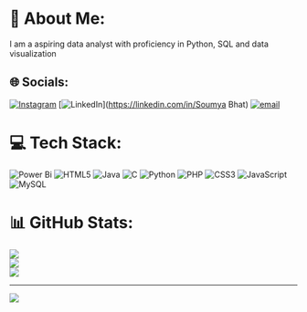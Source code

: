 # 💫 About Me:
I am a aspiring data analyst with proficiency in Python, SQL and data visualization


## 🌐 Socials:
[![Instagram](https://img.shields.io/badge/Instagram-%23E4405F.svg?logo=Instagram&logoColor=white)](https://instagram.com/soumya__bhat) [![LinkedIn](https://img.shields.io/badge/LinkedIn-%230077B5.svg?logo=linkedin&logoColor=white)](https://linkedin.com/in/Soumya Bhat) [![email](https://img.shields.io/badge/Email-D14836?logo=gmail&logoColor=white)](mailto:soumya.hosad@gmail.com) 

# 💻 Tech Stack:
![Power Bi](https://img.shields.io/badge/power_bi-F2C811?style=flat-square&logo=powerbi&logoColor=black) ![HTML5](https://img.shields.io/badge/html5-%23E34F26.svg?style=flat-square&logo=html5&logoColor=white) ![Java](https://img.shields.io/badge/java-%23ED8B00.svg?style=flat-square&logo=openjdk&logoColor=white) ![C](https://img.shields.io/badge/c-%2300599C.svg?style=flat-square&logo=c&logoColor=white) ![Python](https://img.shields.io/badge/python-3670A0?style=flat-square&logo=python&logoColor=ffdd54) ![PHP](https://img.shields.io/badge/php-%23777BB4.svg?style=flat-square&logo=php&logoColor=white) ![CSS3](https://img.shields.io/badge/css3-%231572B6.svg?style=flat-square&logo=css3&logoColor=white) ![JavaScript](https://img.shields.io/badge/javascript-%23323330.svg?style=flat-square&logo=javascript&logoColor=%23F7DF1E) ![MySQL](https://img.shields.io/badge/mysql-4479A1.svg?style=flat-square&logo=mysql&logoColor=white)
# 📊 GitHub Stats:
![](https://github-readme-stats.vercel.app/api?username=Soumyabhat-01&theme=vue-dark&hide_border=false&include_all_commits=false&count_private=false)<br/>
![](https://nirzak-streak-stats.vercel.app/?user=Soumyabhat-01&theme=vue-dark&hide_border=false)<br/>
![](https://github-readme-stats.vercel.app/api/top-langs/?username=Soumyabhat-01&theme=vue-dark&hide_border=false&include_all_commits=false&count_private=false&layout=compact)

---
[![](https://visitcount.itsvg.in/api?id=Soumyabhat-01&icon=0&color=0)](https://visitcount.itsvg.in)

<!-- Proudly created with GPRM ( https://gprm.itsvg.in ) -->
